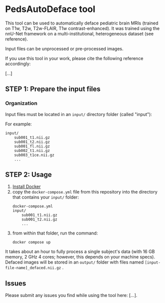 # PedsAutoDeface tool

This tool can be used to automatically deface pediatric brain MRIs (trained on T1w, T2w, T2w-FLAIR, T1w contrast-enhanced). It was trained using the nnU-Net framework on a multi-institutional, heterogeneous dataset (see reference).

Input files can be unprocessed or pre-processed images.

If you use this tool in your work, please cite the following reference accordingly:

[...]

## STEP 1: Prepare the input files

### Organization

Input files must be located in an `input/` directory folder (called "input"):

For example:
```
input/
    sub001_t1.nii.gz
    sub001_t2.nii.gz
    sub001_fl.nii.gz
    sub002_t1.nii.gz
    sub003_t1ce.nii.gz
    ...
```

## STEP 2: Usage

1. [Install Docker](https://docs.docker.com/engine/install/)
2. copy the `docker-compose.yml` file from this repository into the directory that contains your `input/` folder:
    ```
    docker-compose.yml
    input/
        sub001_t1.nii.gz
        sub001_t2.nii.gz
        ...
    ```
3. from within that folder, run the command:
    ```
    docker compose up
    ```

It takes about an hour to fully process a single subject's data (with 16 GB memory, 2 GHz 4 cores; however, this depends on your machine specs). Defaced images will be stored in an `output/` folder with files named `[input-file-name]_defaced.nii.gz` .

## Issues

Please submit any issues you find while using the tool here: [...].
